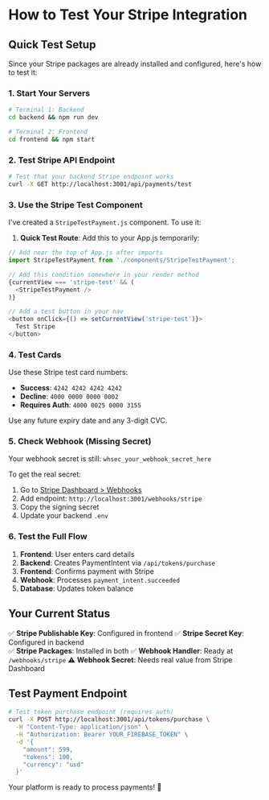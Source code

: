 # How to Test Your Stripe Integration

## Quick Test Setup

Since your Stripe packages are already installed and configured, here's how to test it:

### 1. Start Your Servers

```bash
# Terminal 1: Backend
cd backend && npm run dev

# Terminal 2: Frontend  
cd frontend && npm start
```

### 2. Test Stripe API Endpoint

```bash
# Test that your backend Stripe endpoint works
curl -X GET http://localhost:3001/api/payments/test
```

### 3. Use the Stripe Test Component

I've created a `StripeTestPayment.js` component. To use it:

1. **Quick Test Route**: Add this to your App.js temporarily:

```javascript
// Add near the top of App.js after imports
import StripeTestPayment from './components/StripeTestPayment';

// Add this condition somewhere in your render method
{currentView === 'stripe-test' && (
  <StripeTestPayment />
)}

// Add a test button in your nav
<button onClick={() => setCurrentView('stripe-test')}>
  Test Stripe
</button>
```

### 4. Test Cards

Use these Stripe test card numbers:
- **Success**: `4242 4242 4242 4242`
- **Decline**: `4000 0000 0000 0002`  
- **Requires Auth**: `4000 0025 0000 3155`

Use any future expiry date and any 3-digit CVC.

### 5. Check Webhook (Missing Secret)

Your webhook secret is still: `whsec_your_webhook_secret_here`

To get the real secret:
1. Go to [Stripe Dashboard > Webhooks](https://dashboard.stripe.com/webhooks)
2. Add endpoint: `http://localhost:3001/webhooks/stripe`
3. Copy the signing secret
4. Update your backend `.env`

### 6. Test the Full Flow

1. **Frontend**: User enters card details
2. **Backend**: Creates PaymentIntent via `/api/tokens/purchase`
3. **Frontend**: Confirms payment with Stripe
4. **Webhook**: Processes `payment_intent.succeeded`
5. **Database**: Updates token balance

## Your Current Status

✅ **Stripe Publishable Key**: Configured in frontend
✅ **Stripe Secret Key**: Configured in backend  
✅ **Stripe Packages**: Installed in both
✅ **Webhook Handler**: Ready at `/webhooks/stripe`
⚠️ **Webhook Secret**: Needs real value from Stripe Dashboard

## Test Payment Endpoint

```bash
# Test token purchase endpoint (requires auth)
curl -X POST http://localhost:3001/api/tokens/purchase \
  -H "Content-Type: application/json" \
  -H "Authorization: Bearer YOUR_FIREBASE_TOKEN" \
  -d '{
    "amount": 599,
    "tokens": 100,
    "currency": "usd"
  }'
```

Your platform is ready to process payments! 🚀